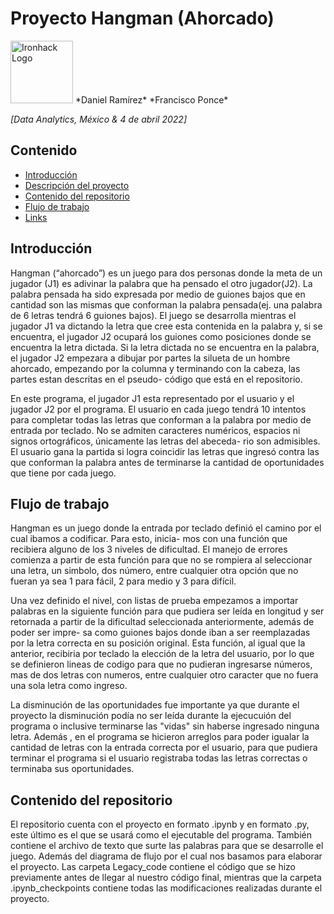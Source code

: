 
# Proyecto Hangman (Ahorcado)
<img src="https://bit.ly/2VnXWr2" alt="Ironhack Logo" width="100"/>
*Daniel Ramírez*
*Francisco Ponce*

*[Data Analytics, México & 4 de abril 2022]*

## Contenido


- [Introducción](#introducción)
- [Descripción del proyecto](#descripción-del-proyecto)
- [Contenido del repositorio](#contenido-del-repositorio)
- [Flujo de trabajo](#flujo-de-trabajo)
- [Links](#links)


## Introducción

Hangman (“ahorcado”) es un juego para dos personas donde la meta de un jugador (J1) es adivinar la palabra que 
ha pensado el otro jugador(J2). La palabra pensada ha sido expresada por medio de guiones bajos que en cantidad 
son las mismas que conforman la palabra pensada(ej. una palabra de 6 letras tendrá 6 guiones bajos).
   El juego se desarrolla mientras el jugador J1 va dictando la letra que cree esta contenida en la palabra y, 
si se encuentra, el jugador J2 ocupará los guiones como posiciones donde se encuentra la letra dictada. 
   Si la letra dictada no se encuentra en la palabra, el jugador J2 empezara a dibujar por partes la silueta de
un hombre ahorcado, empezando por la columna y terminando con la cabeza, las partes estan descritas en el pseudo-
código que está en el repositorio.

En este programa, el jugador J1 esta representado por el usuario y el jugador J2 por el programa. El usuario en 
cada juego tendrá 10 intentos para completar todas las letras que conforman a la palabra por medio de entrada por
teclado. No se admiten caracteres numéricos, espacios ni signos ortográficos, únicamente las letras del abeceda-
rio son admisibles. El usuario gana la partida si logra coincidir las letras que ingresó contra las que conforman
la palabra antes de terminarse la cantidad de oportunidades que tiene por cada juego. 


## Flujo de trabajo

Hangman es un juego donde la entrada por teclado definió el camino por el cual ibamos a codificar. Para esto, inicia-
mos con una función que recibiera alguno de los 3 niveles de dificultad. El manejo de errores comienza a partir de
esta función para que no se rompiera al seleccionar una letra, un simbolo, dos número, entre cualquier otra opción
que no fueran ya sea 1 para fácil, 2 para medio y 3 para difícil. 

Una vez definido el nivel, con listas de prueba empezamos a importar palabras en la siguiente función para que pudiera
ser leída en longitud y ser retornada a partir de la dificultad seleccionada anteriormente, además de poder  ser impre-
sa como guiones bajos donde iban a ser reemplazadas por la letra correcta en su posición original. Esta función, al igual
que la anterior, recibiria por teclado la elección de la letra del usuario, por lo que se definieron lineas de codigo
para que no pudieran ingresarse números, mas de dos letras con numeros, entre cualquier otro caracter que no fuera una sola
letra como ingreso. 

La disminución de las oportunidades fue importante ya que durante el proyecto la disminución podía no ser leída durante la
ejecucuión del programa o inclusive terminarse las "vidas" sin haberse ingresado ninguna letra. Además , en el programa se hicieron arreglos para poder igualar la cantidad de letras con la entrada correcta por el usuario, para que pudiera terminar
el programa si el usuario registraba todas las letras correctas o terminaba sus oportunidades. 




## Contenido del repositorio

El repositorio cuenta con el proyecto en formato .ipynb y en formato .py, este último es el que se usará como el
ejecutable del programa. También contiene el archivo de texto que surte las palabras para que se desarrolle el juego.
Además del diagrama de flujo por el cual nos basamos para elaborar el proyecto.
Las carpeta Legacy_code contiene el código que se hizo previamente antes de llegar al nuestro código final, mientras que la
carpeta .ipynb_checkpoints contiene todas las modificaciones realizadas durante el proyecto. 






























